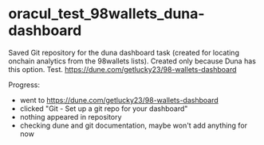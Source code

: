 # oracul_test_98wallets_duna-dashboard
Saved Git repository for the duna dashboard task (created for locating onchain analytics from the 98wallets lists). Created only because Duna has this option. Test.
https://dune.com/getlucky23/98-wallets-dashboard

Progress: 
- went to https://dune.com/getlucky23/98-wallets-dashboard
- clicked "Git - Set up a git repo for your dashboard"
- nothing appeared in repository
- checking dune and git documentation, maybe won't add anything for now
